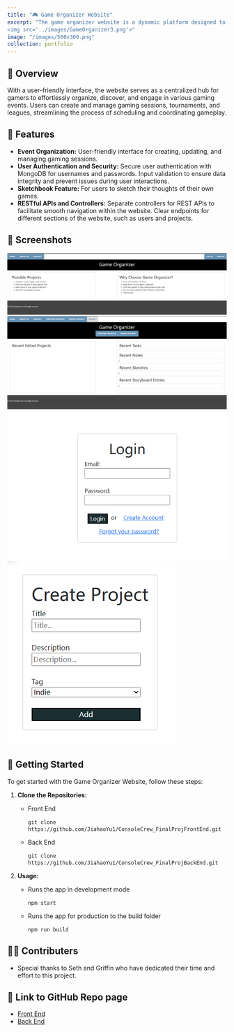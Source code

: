 ```yaml
---
title: "🎮 Game Organizer Website"
excerpt: "The game organizer website is a dynamic platform designed to enhance the gaming experience for enthusiasts and communities alike <br/>
<img src='../images/GameOrganizer3.png'>" 
image: "/images/500x300.png"
collection: portfolio
---
```



## 🔎 Overview

With a user-friendly interface, the website serves as a centralized hub for gamers to effortlessly organize, discover, and engage in various gaming events. Users can create and manage gaming sessions, tournaments, and leagues, streamlining the process of scheduling and coordinating gameplay. 

## 🔬 Features

- **Event Organization:** User-friendly interface for creating, updating, and managing gaming sessions.
- **User Authentication and Security:** Secure user authentication with MongoDB for usernames and passwords.
Input validation to ensure data integrity and prevent issues during user interactions.
- **Sketchbook Feature:** For users to sketch their thoughts of their own games.
- **RESTful APIs and Controllers:** Separate controllers for REST APIs to facilitate smooth navigation within the website. Clear endpoints for different sections of the website, such as users and projects.

## 📸 Screenshots
![Game Organizer Website](../images/GameOrganizer1.png)
![Game Organizer Website](../images/GameOrganizer3.png)
![Game Organizer Website](../images/GameOrganizer2.png)
![Game Organizer Website](../images/GameOrganizer4.png)

## 🔧 Getting Started
To get started with the Game Organizer Website, follow these steps:

1. **Clone the Repositories:**
   - Front End
     ```
     git clone https://github.com/JiahaoYu1/ConsoleCrew_FinalProjFrontEnd.git
     ```

   - Back End
     ```
     git clone https://github.com/JiahaoYu1/ConsoleCrew_FinalProjBackEnd.git
     ```

2. **Usage:**
   - Runs the app in development mode
     ```
     npm start
     ```

   - Runs the app for production to the build folder
     ```
     npm run build
     ```

## 🧑‍💻 Contributers
  - Special thanks to Seth and Griffin who have dedicated their time and effort to this project.

## 📑 Link to GitHub Repo page
  - [Front End](https://github.com/JiahaoYu1/ConsoleCrew_FinalProjFrontEnd)
  - [Back End](https://github.com/JiahaoYu1/ConsoleCrew_FinalProjBackEnd)
